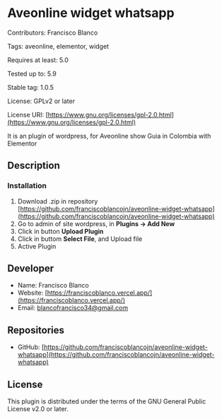 # Aveonline widget whatsapp
 
Contributors: Francisco Blanco

Tags: aveonline, elementor, widget

Requires at least: 5.0

Tested up to: 5.9

Stable tag:  1.0.5

License: GPLv2 or later

License URI: [https://www.gnu.org/licenses/gpl-2.0.html](https://www.gnu.org/licenses/gpl-2.0.html)

It is an plugin of wordpress, for Aveonline show Guia in Colombia with Elementor

## Description

### Installation

1. Download .zip in repository [https://github.com/franciscoblancojn/aveonline-widget-whatsapp](https://github.com/franciscoblancojn/aveonline-widget-whatsapp)
2. Go to admin of site wordpress, in __Plugins -> Add New__
3. Click in button __Upload Plugin__
4. Click in buttom __Select File__, and Upload file
5. Active Plugin


## Developer

* Name: Francisco Blanco
* Website: [https://franciscoblanco.vercel.app/](https://franciscoblanco.vercel.app/)
* Email: blancofrancisco34@gmail.com

## Repositories

* GitHub: [https://github.com/franciscoblancojn/aveonline-widget-whatsapp](https://github.com/franciscoblancojn/aveonline-widget-whatsapp)
## License
This plugin is distributed under the terms of the GNU General Public License v2.0 or later.






